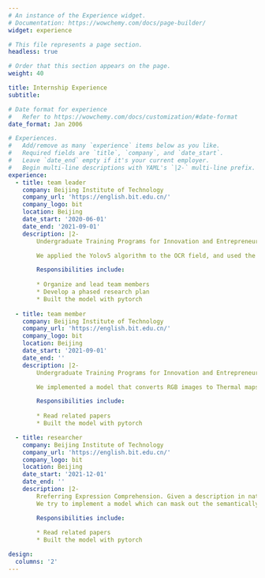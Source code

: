```yaml
---
# An instance of the Experience widget.
# Documentation: https://wowchemy.com/docs/page-builder/
widget: experience

# This file represents a page section.
headless: true

# Order that this section appears on the page.
weight: 40

title: Internship Experience
subtitle:

# Date format for experience
#   Refer to https://wowchemy.com/docs/customization/#date-format
date_format: Jan 2006

# Experiences.
#   Add/remove as many `experience` items below as you like.
#   Required fields are `title`, `company`, and `date_start`.
#   Leave `date_end` empty if it's your current employer.
#   Begin multi-line descriptions with YAML's `|2-` multi-line prefix.
experience:
  - title: team leader
    company: Beijing Institute of Technology
    company_url: 'https://english.bit.edu.cn/'
    company_logo: bit
    location: Beijing
    date_start: '2020-06-01'
    date_end: '2021-09-01'
    description: |2-
        Undergraduate Training Programs for Innovation and Entrepreneurship in 2020. 

        We applied the Yolov5 algorithm to the OCR field, and used the ICDAR2014 dataset to train a yolo model that can achieve accurate text detection.

        Responsibilities include:
        
        * Organize and lead team members
        * Develop a phased research plan
        * Built the model with pytorch
        
  - title: team member
    company: Beijing Institute of Technology
    company_url: 'https://english.bit.edu.cn/'
    company_logo: bit
    location: Beijing
    date_start: '2021-09-01'
    date_end: ''
    description: |2-
        Undergraduate Training Programs for Innovation and Entrepreneurship in 2021.

        We implemented a model that converts RGB images to Thermal maps on the FLIR dataset using CycleGAN.

        Responsibilities include:
        
        * Read related papers
        * Built the model with pytorch

  - title: researcher
    company: Beijing Institute of Technology
    company_url: 'https://english.bit.edu.cn/'
    company_logo: bit
    location: Beijing
    date_start: '2021-12-01'
    date_end: ''
    description: |2-
        Rreferring Expression Comprehension. Given a description in natural language, the goal is to understand the expectation to accurately find the region corresponding to the description in an image. Models require joint understanding and reasoning of the textual and visual domains.
        We try to implement a model which can mask out the semantically identical parts of the image and natural language in multiscale space.

        Responsibilities include:
        
        * Read related papers
        * Built the model with pytorch

design:
  columns: '2'
---
```

